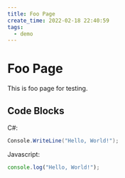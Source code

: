 ```yaml
---
title: Foo Page
create_time: 2022-02-18 22:40:59
tags:
  - demo
---
```


# Foo Page

This is foo page for testing.

## Code Blocks

C#:
```csharp
Console.WriteLine("Hello, World!");
```
Javascript:
```js
console.log("Hello, World!");
```


